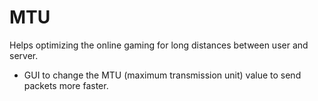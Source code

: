 # MTU
Helps optimizing the online gaming for long distances between user and server.
- GUI to change the MTU (maximum transmission unit) value to send packets more faster.
